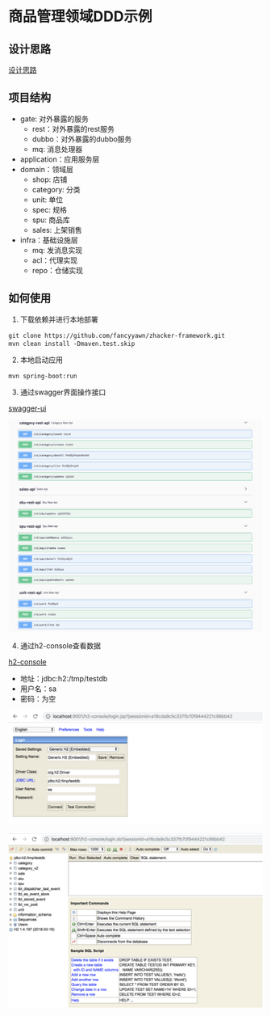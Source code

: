 # 商品管理领域DDD示例

## 设计思路

[设计思路](https://www.jianshu.com/p/89dfcd672d43)

## 项目结构

* gate: 对外暴露的服务
    * rest：对外暴露的rest服务
    * dubbo：对外暴露的dubbo服务
    * mq: 消息处理器
* application：应用服务层
* domain：领域层
    * shop: 店铺
    * category: 分类
    * unit: 单位
    * spec: 规格
    * spu: 商品库
    * sales: 上架销售
* infra：基础设施层
    * mq: 发消息实现
    * acl：代理实现
    * repo：仓储实现
    
## 如何使用

1. 下载依赖并进行本地部署

```
git clone https://github.com/fancyyawn/zhacker-framework.git
mvn clean install -Dmaven.test.skip
```

2. 本地启动应用

``` 
mvn spring-boot:run
```

3. 通过swagger界面操作接口

[swagger-ui](http://localhost:9001/swagger-ui.html)

![ddd-spu-api](doc/ddd-spu-api.png)

4. 通过h2-console查看数据

[h2-console](http://localhost:9001/h2-console)

* 地址：jdbc:h2:/tmp/testdb
* 用户名：sa
* 密码：为空

![h2-console-login](doc/h2-console-login.png)

![h2-console](doc/h2-console.png)